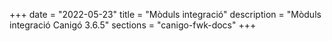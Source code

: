 +++
date        = "2022-05-23"
title       = "Mòduls integració"
description = "Mòduls integració Canigó 3.6.5"
sections    = "canigo-fwk-docs"
+++